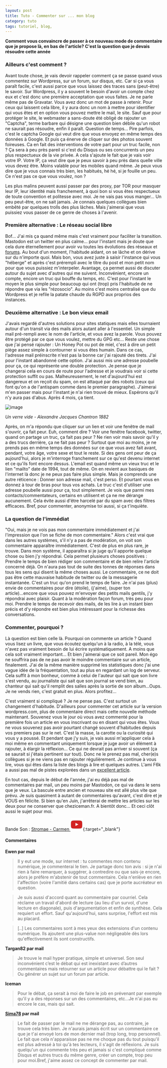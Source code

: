 ```yaml
---
layout: post
title: Tuto - Commenter sur ... mon blog
category: tuto
tags: tutoriel, blog, 
---
```


**Comment vous convaincre de passer à ce nouveau mode de commentaire que je propose là, en bas de l'article? C'est la question que je devais résoudre cette année**

### Ailleurs c'est comment ? 

Avant toute chose, je vais devoir rappeler comment ça se passe quand vous commentez sur Wordpress, sur un forum, sur disqus, etc. Car si ça vous paraît facile, c'est aussi parce que vous laissez des traces sans (peut-être) le savoir. Sur Wordpress, il y a souvent le besoin d'avoir un compte chez eux et c'est donc une première acceptation que vous faites. Je ne parle même pas de Gravatar. Vous avez donc un mot de passe à retenir. Pour ceux qui laissent cela libre, il y aura donc un nom à mettre pour identifier qui vous êtes et en option vous pouvez mettre le mail, le site. Sauf que pour protéger le site, le webmaster a sans-doute été obligé de rajouter un "Captcha", terme barbare qui désigne une question bien débile qu'un robot ne saurait pas résoudre, enfin il paraît. Question de temps... Pire parfois, c'est le captcha Google qui veut dire que vous envoyez en même temps des données à Google. Et puis ça énerve de cliquer sur des photos souvent foireuses. Ca en fait des interventions de votre part pour un truc facile, non ? Ça sera à peu près pareil si c'est du Disqus ou ses concurrents un peu plus respectueux de la vie privée. A cela s'ajoute le fait que je vais voir votre IP. Votre IP, ça veut dire que je peux savoir à peu près dans quelle ville vous devez être. Moins valable pour les mobiles quand même. Je peux vous dire que je vous connais très bien, les habitués, hé hé, si je fouille un peu. Ce n'est pas ce que vous voulez, non ?

Les plus malins peuvent aussi passer par des proxy, par TOR pour masquer leur IP, leur identité mais franchement, à quoi bon si vous êtes respectueux de toute convention et politesse avec moi. Je ne vais pas vous manger... Un peu peut-être, on ne sait jamais. Je connais quelques collègues bien embêté par quelques trolls des plus lâches. Mais j'aimerai que vous puissiez vous passer de ce genre de choses à l'avenir.

### Première alternative : Le réseau social libre

Bof... J'ai mis ça quand même mais c'est vraiment pour faciliter la transition. Mastodon est un twitter en plus calme... pour l'instant mais je doute que cela dure éternellement pour avoir vu toutes les évolutions des réseaux et [forums](https://www.cheziceman.fr/2021/theoriensemble/). Au bout d'un moment, l'habitude aidant, on se lâche et on dérive sur du n'importe quoi. Mais bon, vous avez juste à saisir l'instance qui vous "héberge" et après c'est prérempli avec le titre du post et mon petit nom pour que vous puissiez m'interpeler. Avantage, ça permet aussi de discuter autour du sujet avec d'autres qui me suivent. Inconvénient, encore un compte, encore un truc qui bouffe du temps, etc. C'est pour l'instant le moyen le plus simple pour beaucoup qui ont (trop) pris l'habitude de ne répondre que via les "rézosocio". Au moins c'est moins centralisé que du Wordpress et je refile la patate chaude du RGPD aux proprios des instances.

### Deuxième alternative : Le bon vieux email

J'avais regardé d'autres solutions pour sites statiques mais elles tournaient autour d'un transit via des mails alors autant aller à l'essentiel. Un simple mail pré-rempli avec le nom de l'article, et vous avez la parole. Vous pouvez être protégé par ce que vous voulez, mettre du GPG etc... Reste une chose que j'ai pensé rajouter : Un Honey Pot ou pot de miel, c'est à dire un petit piège assez simple à contourner si vous êtes humain. Dans ce cas, l'adresse mail préinscrite n'est pas la bonne car j'ai rajouté des tirets. J'ai pour l'instant abandonné cette option. J'ai aussi mis une adresse poubelle pour ça, ce qui représente une double protection. Je pense que je changerai cela en cours de route pour l'adresse et je voudrais voir si cette protection suffit ou pas. Malheureusement, le net d'aujourd'hui est dangereux et on reçoit du spam, on est attaqué par des robots (ceux qui font qu'on a de l'antispam comme dans le premier paragraphe). J'aimerai m'en passer mais pour l'instant je n'ai rien trouvé de mieux. Espérons qu'il n'y aura pas d'abus. Après 4 mois, ça tient.

![image](https://filedn.eu/llqi9IBxlYouGRXYG2xlROb/img/2021/comments.png)

*Un verre vide - Alexandre Jacques Chantron 1882*

Après, on m'a répondu que cliquer sur un lien et voir une fenêtre de mail s'ouvrir, ça fait peur. Euh, comment dire ? Voir une fenêtre facebook, twitter, quand on partage un truc, ça fait pas peur ? Ne rien voir mais savoir qu'il y a des trucs derrière, ça ne fait pas peur ?  Surtout que moi au moins, je ne prends pas en même temps des données sur ce que vous avez fait avant, pendant, votre âge, votre sexe et tout le reste. Si des gens ont peur de ça aujourd'hui, alors je m'interroge franchement sur ce qu'est devenu internet et ce qu'ils font encore dessus. L'email est quand même un vieux truc et le lien "mailto" date de 1994, tout de même. On en revient aux basiques de l'internet là donc je ne peux pas faire plus simple. Mais je comprends une autre réticence : Donner son adresse mail, c'est perso. Et pourtant vous en donnez à tour de bras pour tous vos achats. Le truc c'est d'utiliser une adresse poubelle aussi pour ça, tout simplement.  Je vois que parmi mes contacts/commentateurs, certains en utilisent et ça ne me dérange aucunement. Cela évite aussi d'être harcelé par du spam avec des filtres efficaces. Bref, pour commenter, anonymise toi aussi, si ça t'inquiète.

### La question de l'immédiat

"Oui, mais je ne vois pas mon commentaire immédiatement et j'ai l'impression que l'on se fiche de mon commentaire." Alors c'est vrai que dans les autres systèmes, s'il n'y a pas de modération, on voit son commentaire apparaître immédiatement. C'est de plus en plus rare, je trouve. Dans mon système, il apparaîtra si je juge qu'il apporte quelque chose ou bien j'y répondrai. Cela permet plusieurs choses positives : Prendre le temps de bien rédiger son commentaire et de bien relire l'article concerné déjà. On n'aura pas tout de suite des tonnes de réponses dans tous les sens qui disent la même choses aussi. Le commentaire, ce ne doit pas être cette mauvaise habitude de twitter ou de la messagerie instantanée. C'est un truc qu'on prend le temps de faire. Je n'ai pas (plus) envie de commentaires pour dire (étoile), (j'aime), (super ton article)...encore que vous pouvez m'envoyer des petits mails gentils, j'y répondrai avec plaisir. Quant à la modération façon forum, très peu pour moi. Prendre le temps de recevoir des mails, de les lire à un instant bien précis et d'y répondre est bien plus intéressant pour la richesse des conversations.

### Commenter, pourquoi ? 

Là question est bien celle là. Pourquoi on commente un article ? Quand vous lisez un livre, que vous écoutez quelqu'un à la radio, à la télé, vous n'avez pas vraiment besoin de lui écrire systématiquement. A moins que cela soit vraiment important... Et bien j'aimerai que ce soit pareil. Mon égo ne souffrira pas de ne pas avoir le moindre commentaire sur un article, finalement. J'ai de la même manière supprimé les statistiques donc j'ai une vague idée de la fréquentation, tout au plus en regardant un log de serveur. Cela suffit à mon bonheur, comme à celui de l'auteur qui sait que son livre s'est vendu, au journaliste qui sait que son journal se vend bien, au chanteur qui sait qu'il remplit des salles après la sortie de son album...Oups. Je ne vends rien, c'est gratuit en plus. Alors profitez... 

C'est vraiment si compliqué ? Je ne pense pas. C'est surtout un changement d'habitude. D'ailleurs pour commenter cet article sur la version wordpress.com, plus de commentaire direct mais cette nouvelle méthode maintenant. Souvenez vous le jour où vous avez commenté pour la première fois un article en vous inscrivant ou en disant qui vous êtes. Vous ne vous souvenez pas avoir pourtant changé souvent d'habitudes depuis vos premiers pas sur le net. C'est la masse, la carotte ou la curiosité qui vous y a poussé. Et pendant que j'y suis, je vais aussi m'appliquer cela à moi même en commentant uniquement lorsque je juge avoir un élément à rajouter, à élargir la réflexion... Ce qui ne devrait pas arriver si souvent (ça se saurait si j'étais pertinent sur tout). Donc ne le prenez pas mal, cher(e)s collègues si je ne viens pas en rajouter régulièrement. Je continue à vous lire, vous qui êtes dans la liste des blogs à lire et quelques autres. L'ami F6k a aussi pas mal de pistes explorées dans un [excellent article](http://shl.huld.re/~f6k/log/vol11/4-publication-et-reaction-en-ligne.html). 

En tout cas, depuis le début de l'année, j'ai eu déjà pas mal de commentaires par mail, un peu moins par Mastodon, ce qui va dans le sens que je veux. La bascule entre ancien et nouveau site est allé plus vite que prévu. Je suis quasiment à autant de commentaires qu'avant, c'est dire et je VOUS en félicite. Si bien qu'en Juin, j'arrêterai de mettre les articles sur les deux pour ne conserver que cheziceman.fr. A bientôt donc... Et ceci clôt aussi le sujet pour moi.

Bande Son : [Stromae - Carmen ![video](/images/youtube.png)](https://www.youtube.com/watch?v=UKftOH54iNU){:target="_blank"}

#### Commentaires

**Ewen par mail**

> Il y eut une mode, sur internet : tu commentes mon contenu numérique, je commenterai le tien. Je partage donc ton avis : si je n'ai rien à faire remarquer, à suggérer, à contredire ou que sais-je encore, alors je préfère m'abstenir de tout commentaire. Cela n'enlève en rien
l'affection (voire l'amitié dans certains cas) que je porte aucréateur en question.

> Je suis aussi d'accord quant au commentaire par courriel. Cela réclame un travail d'abord de lecture (au lieu d'un survol, d'une lecture en diagonale), puis d'argumentation et enfin de synthèse. Cela requiert un effort. Sauf qu'aujourd'hui, sans surprise, l'effort est mis au
placard.

> [..] Les commentaires sont à mes yeux des extensions d'un contenu numérique. Ils ajoutent une plus-value non négligeable dès lors qu'effectivement ils sont constructifs.

**Targan82 par mail**

> Je trouve le mail hyper pratique, simple et universel. Son seul inconvénient c’est le débat qui est inexistant avec d’autres commentaires mais retourner sur un article pour débattre qui le fait ? Ou générer un sujet sur un forum par article. 

**Iceman**

> Pour le débat, ça serait à moi de faire le job en prévenant par exemple qu'il y a des réponses sur un des commentaires, etc...Je n'ai pas eu encore le cas, mais qui sait.

**[Sima78](https://chispa.fr/sima78/) par mail**

> Le fait de passer par le mail ne me dérange pas, au contraire, je trouve cela très bien.
Je n'aurais jamais écrit sur un commentaire ce que je t'ai envoyé lors de mon dernier mail (trop long, trop personnel). Le fait que cela n'apparaisse pas ne me choque pas du tout puisqu'il est plus adressé à toi qu'à tes lecteurs, il s'agit de réflexions. Je suis quelqu'un qui commente très peu et jamais si c'est compliqué comme Disqus et autres trucs du même genre, créer un compte, trop peu pour moi.Bref, j'aime assez ce concept de commenter par mail.
